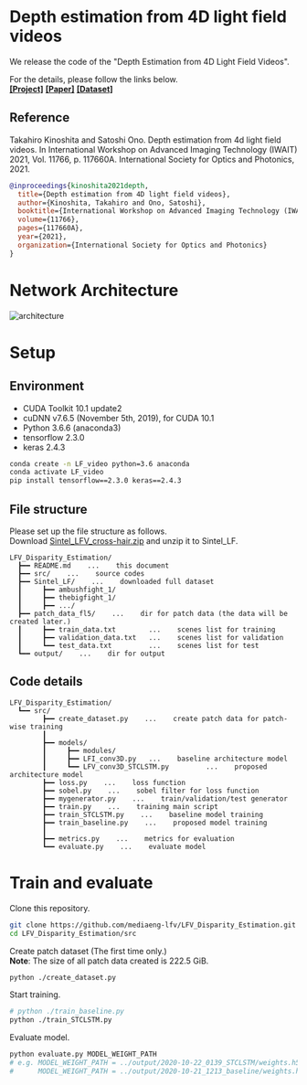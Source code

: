 # Depth estimation from 4D light field videos
We release the code of the "Depth Estimation from 4D Light Field Videos".  

For the details, please follow the links below.  
[**[Project]**](https://mediaeng-lfv.github.io/LFV_Disparity_Estimation/)
[**[Paper]**](https://arxiv.org/abs/2012.03021)
[**[Dataset]**](https://ieee-dataport.org/open-access/sintel-4d-light-field-video-dataset)

## Reference
Takahiro Kinoshita and Satoshi Ono. Depth estimation from 4d light field videos. In International Workshop on Advanced Imaging Technology (IWAIT) 2021, Vol. 11766, p. 117660A. International Society for Optics and Photonics, 2021.
```bibtex
@inproceedings{kinoshita2021depth,
  title={Depth estimation from 4D light field videos},
  author={Kinoshita, Takahiro and Ono, Satoshi},
  booktitle={International Workshop on Advanced Imaging Technology (IWAIT) 2021},
  volume={11766},
  pages={117660A},
  year={2021},
  organization={International Society for Optics and Photonics}
}
```

# Network Architecture
![architecture](https://user-images.githubusercontent.com/37448236/101273325-87c0fc00-37d7-11eb-9951-4542e7cc4d95.png)

# Setup
## Environment
- CUDA Toolkit 10.1 update2
- cuDNN v7.6.5 (November 5th, 2019), for CUDA 10.1
- Python 3.6.6 (anaconda3)
- tensorflow 2.3.0
- keras 2.4.3

```sh
conda create -n LF_video python=3.6 anaconda
conda activate LF_video
pip install tensorflow==2.3.0 keras==2.4.3
```

## File structure 
Please set up the file structure as follows.  
Download [Sintel_LFV_cross-hair.zip](https://ieee-dataport.org/open-access/sintel-4d-light-field-video-dataset) and unzip it to Sintel_LF.
```
LFV_Disparity_Estimation/
  ┣━━ README.md    ...    this document
  ┣━━ src/    ...    source codes
  ┣━━ Sintel_LF/    ...    downloaded full dataset
  ┃     ┣━━ ambushfight_1/
  ┃     ┣━━ thebigfight_1/
  ┃     ┣━━ .../
  ┣━━ patch_data_fl5/    ...    dir for patch data (the data will be created later.)
  ┃     ┣━━ train_data.txt        ...    scenes list for training
  ┃     ┣━━ validation_data.txt   ...    scenes list for validation
  ┃     ┗━━ test_data.txt         ...    scenes list for test
  ┗━━ output/    ...    dir for output
```

## Code details
```
LFV_Disparity_Estimation/
  ┗━━ src/
        ┣━━ create_dataset.py    ...    create patch data for patch-wise training
        ┃
        ┣━━ models/
        ┃     ┣━━ modules/
        ┃     ┣━━ LFI_conv3D.py   ...    baseline architecture model
        ┃     ┗━━ LFV_conv3D_STCLSTM.py         ...    proposed architecture model
        ┣━━ loss.py    ...    loss function
        ┣━━ sobel.py    ...    sobel filter for loss function
        ┣━━ mygenerator.py    ...    train/validation/test generator
        ┣━━ train.py    ...    training main script
        ┣━━ train_STCLSTM.py    ...    baseline model training
        ┣━━ train_baseline.py    ...    proposed model training
        ┃
        ┣━━ metrics.py    ...    metrics for evaluation
        ┗━━ evaluate.py    ...    evaluate model
```

# Train and evaluate
Clone this repository.
```sh
git clone https://github.com/mediaeng-lfv/LFV_Disparity_Estimation.git
cd LFV_Disparity_Estimation/src
```
Create patch dataset (The first time only.)  
**Note**: The size of all patch data created is 222.5 GiB.  
```sh
python ./create_dataset.py
```
Start training.
```sh
# python ./train_baseline.py
python ./train_STCLSTM.py
```
Evaluate model.
```sh
python evaluate.py MODEL_WEIGHT_PATH
# e.g. MODEL_WEIGHT_PATH = ../output/2020-10-22_0139_STCLSTM/weights.h5
#      MODEL_WEIGHT_PATH = ../output/2020-10-21_1213_baseline/weights.h5
```
